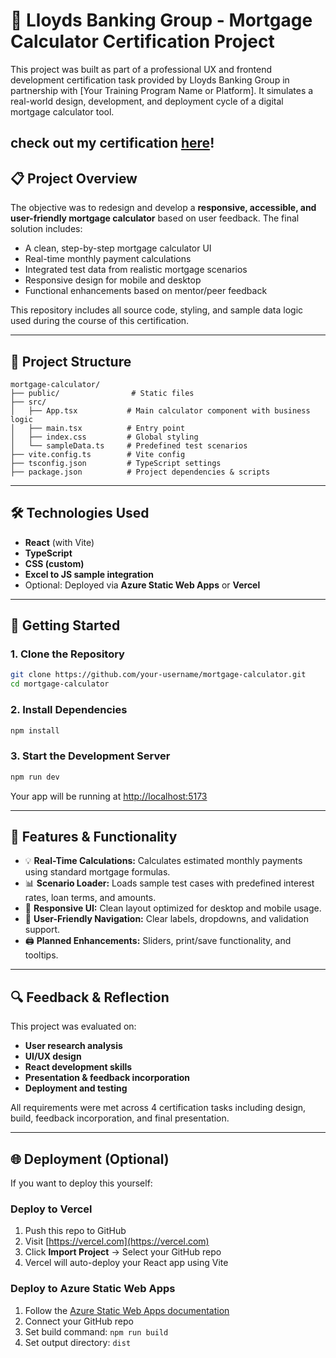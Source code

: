 
# 🏡 Lloyds Banking Group - Mortgage Calculator Certification Project

This project was built as part of a professional UX and frontend development certification task provided by Lloyds Banking Group in partnership with [Your Training Program Name or Platform]. It simulates a real-world design, development, and deployment cycle of a digital mortgage calculator tool.

## check out my certification [here](https://forage-uploads-prod.s3.amazonaws.com/completion-certificates/Zbnc2o4ok6kD2NEXx/8AFfeg9k5udSCu6r5_Zbnc2o4ok6kD2NEXx_mGKMFkWbvxWi5DcWt_1751087444351_completion_certificate.pdf)!

## 📋 Project Overview

The objective was to redesign and develop a **responsive, accessible, and user-friendly mortgage calculator** based on user feedback. The final solution includes:

- A clean, step-by-step mortgage calculator UI
- Real-time monthly payment calculations
- Integrated test data from realistic mortgage scenarios
- Responsive design for mobile and desktop
- Functional enhancements based on mentor/peer feedback

This repository includes all source code, styling, and sample data logic used during the course of this certification.

---

## 📂 Project Structure

```
mortgage-calculator/
├── public/                # Static files
├── src/
│   ├── App.tsx           # Main calculator component with business logic
│   ├── main.tsx          # Entry point
│   ├── index.css         # Global styling
│   └── sampleData.ts     # Predefined test scenarios
├── vite.config.ts        # Vite config
├── tsconfig.json         # TypeScript settings
├── package.json          # Project dependencies & scripts
```

---

## 🛠 Technologies Used

- **React** (with Vite)
- **TypeScript**
- **CSS (custom)**
- **Excel to JS sample integration**
- Optional: Deployed via **Azure Static Web Apps** or **Vercel**

---

## 🚀 Getting Started

### 1. Clone the Repository

```bash
git clone https://github.com/your-username/mortgage-calculator.git
cd mortgage-calculator
```

### 2. Install Dependencies

```bash
npm install
```

### 3. Start the Development Server

```bash
npm run dev
```

Your app will be running at [http://localhost:5173](http://localhost:5173)

---

## 🧪 Features & Functionality

- 💡 **Real-Time Calculations:** Calculates estimated monthly payments using standard mortgage formulas.
- 📊 **Scenario Loader:** Loads sample test cases with predefined interest rates, loan terms, and amounts.
- 📱 **Responsive UI:** Clean layout optimized for desktop and mobile usage.
- 🧭 **User-Friendly Navigation:** Clear labels, dropdowns, and validation support.
- 🖨️ **Planned Enhancements:** Sliders, print/save functionality, and tooltips.

---

## 🔍 Feedback & Reflection

This project was evaluated on:

- **User research analysis**
- **UI/UX design**
- **React development skills**
- **Presentation & feedback incorporation**
- **Deployment and testing**

All requirements were met across 4 certification tasks including design, build, feedback incorporation, and final presentation.

---

## 🌐 Deployment (Optional)

If you want to deploy this yourself:

### Deploy to Vercel
1. Push this repo to GitHub
2. Visit [https://vercel.com](https://vercel.com)
3. Click **Import Project** → Select your GitHub repo
4. Vercel will auto-deploy your React app using Vite

### Deploy to Azure Static Web Apps
1. Follow the [Azure Static Web Apps documentation](https://learn.microsoft.com/en-us/azure/static-web-apps/)
2. Connect your GitHub repo
3. Set build command: `npm run build`
4. Set output directory: `dist`
